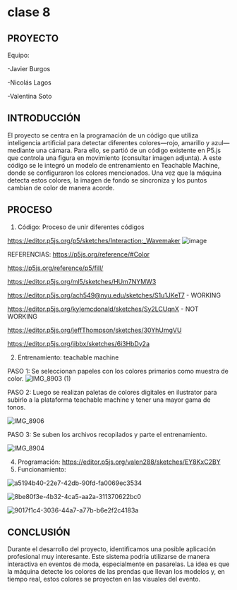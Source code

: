 # clase 8

## PROYECTO
Equipo:

-Javier Burgos

-Nicolás Lagos

-Valentina Soto 

## INTRODUCCIÓN

El proyecto se centra en la programación de un código que utiliza inteligencia artificial para detectar diferentes colores—rojo, amarillo y azul—mediante una cámara. Para ello, se partió de un código existente en P5.js que controla una figura en movimiento (consultar imagen adjunta). A este código se le integró un modelo de entrenamiento en Teachable Machine, donde se configuraron los colores mencionados. Una vez que la máquina detecta estos colores, la imagen de fondo se sincroniza y los puntos cambian de color de manera acorde.

## PROCESO

1. Código: Proceso de unir diferentes códigos

https://editor.p5js.org/p5/sketches/Interaction:_Wavemaker
![image](https://github.com/user-attachments/assets/b0231cda-63b4-4d42-9e1b-690508b31ed8)

REFERENCIAS:
https://p5js.org/reference/#Color 

https://p5js.org/reference/p5/fill/

https://editor.p5js.org/ml5/sketches/HUm7NYMW3

https://editor.p5js.org/ach549@nyu.edu/sketches/S1u1JKeT7 - WORKING

https://editor.p5js.org/kylemcdonald/sketches/Sy2LCUqnX - NOT WORKING

https://editor.p5js.org/jeffThompson/sketches/30YhUmgVU

https://editor.p5js.org/jibbx/sketches/6i3HbDy2a

2. Entrenamiento:  teachable machine

   
PASO 1: Se seleccionan papeles con los colores primarios como muestra de color.
![IMG_8903 (1)](https://github.com/user-attachments/assets/396b370f-1626-4777-99eb-76396a0520a6)

PASO 2: Luego se realizan paletas de colores digitales en ilustrator para subirlo a la plataforma teachable machine y tener una mayor gama de tonos. 

![IMG_8906](https://github.com/user-attachments/assets/9a916dfa-3603-4100-b9eb-3103ca88d8c0)

PASO 3: Se suben los archivos recopilados y parte el entrenamiento. 

![IMG_8904](https://github.com/user-attachments/assets/d0ecc220-bf7f-436a-9805-e84e7349f0fb)

  


4. Programación:
https://editor.p5js.org/valen288/sketches/EY8KxC2BY
5. Funcionamiento:

![a5194b40-22e7-42db-90fd-fa0069ec3534](https://github.com/user-attachments/assets/741534ed-cade-410e-a2d4-46a3629f58e8)

![8be80f3e-4b32-4ca5-aa2a-311370622bc0](https://github.com/user-attachments/assets/91c5b3d8-ee52-4edf-bba8-f8c1b340100a)

![9017f1c4-3036-44a7-a77b-b6e2f2c4183a](https://github.com/user-attachments/assets/6f719192-259f-4cac-a36e-09b2f8ab1a84)


   


## CONCLUSIÓN 

Durante el desarrollo del proyecto, identificamos una posible aplicación profesional muy interesante. Este sistema podría utilizarse de manera interactiva en eventos de moda, especialmente en pasarelas. La idea es que la máquina detecte los colores de las prendas que llevan los modelos y, en tiempo real, estos colores se proyecten en las visuales del evento. 
